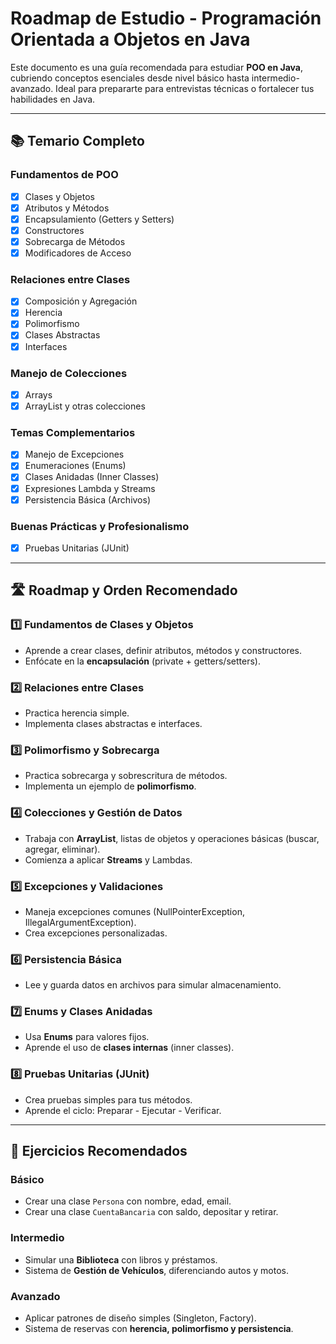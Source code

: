 # Roadmap de Estudio - Programación Orientada a Objetos en Java

Este documento es una guía recomendada para estudiar **POO en Java**, cubriendo conceptos esenciales desde nivel básico hasta intermedio-avanzado. Ideal para prepararte para entrevistas técnicas o fortalecer tus habilidades en Java.

---

## 📚 Temario Completo

### Fundamentos de POO
- [x] Clases y Objetos
- [x] Atributos y Métodos
- [x] Encapsulamiento (Getters y Setters)
- [x] Constructores
- [x] Sobrecarga de Métodos
- [x] Modificadores de Acceso

### Relaciones entre Clases
- [x] Composición y Agregación
- [x] Herencia
- [x] Polimorfismo
- [x] Clases Abstractas
- [x] Interfaces

### Manejo de Colecciones
- [x] Arrays
- [x] ArrayList y otras colecciones

### Temas Complementarios
- [x] Manejo de Excepciones
- [x] Enumeraciones (Enums)
- [x] Clases Anidadas (Inner Classes)
- [x] Expresiones Lambda y Streams
- [x] Persistencia Básica (Archivos)

### Buenas Prácticas y Profesionalismo
- [x] Pruebas Unitarias (JUnit)

---

## 🛣️ Roadmap y Orden Recomendado

### 1️⃣ Fundamentos de Clases y Objetos
- Aprende a crear clases, definir atributos, métodos y constructores.
- Enfócate en la **encapsulación** (private + getters/setters).

### 2️⃣ Relaciones entre Clases
- Practica herencia simple.
- Implementa clases abstractas e interfaces.

### 3️⃣ Polimorfismo y Sobrecarga
- Practica sobrecarga y sobrescritura de métodos.
- Implementa un ejemplo de **polimorfismo**.

### 4️⃣ Colecciones y Gestión de Datos
- Trabaja con **ArrayList**, listas de objetos y operaciones básicas (buscar, agregar, eliminar).
- Comienza a aplicar **Streams** y Lambdas.

### 5️⃣ Excepciones y Validaciones
- Maneja excepciones comunes (NullPointerException, IllegalArgumentException).
- Crea excepciones personalizadas.

### 6️⃣ Persistencia Básica
- Lee y guarda datos en archivos para simular almacenamiento.

### 7️⃣ Enums y Clases Anidadas
- Usa **Enums** para valores fijos.
- Aprende el uso de **clases internas** (inner classes).

### 8️⃣ Pruebas Unitarias (JUnit)
- Crea pruebas simples para tus métodos.
- Aprende el ciclo: Preparar - Ejecutar - Verificar.

---

## 🎯 Ejercicios Recomendados

### Básico
- Crear una clase `Persona` con nombre, edad, email.
- Crear una clase `CuentaBancaria` con saldo, depositar y retirar.

### Intermedio
- Simular una **Biblioteca** con libros y préstamos.
- Sistema de **Gestión de Vehículos**, diferenciando autos y motos.

### Avanzado
- Aplicar patrones de diseño simples (Singleton, Factory).
- Sistema de reservas con **herencia, polimorfismo y persistencia**.



